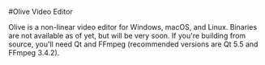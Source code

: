 #Olive Video Editor

Olive is a non-linear video editor for Windows, macOS, and Linux. Binaries are not available as of yet, but will be very soon. If you're building from source, you'll need Qt and FFmpeg (recommended versions are Qt 5.5 and FFmpeg 3.4.2).
